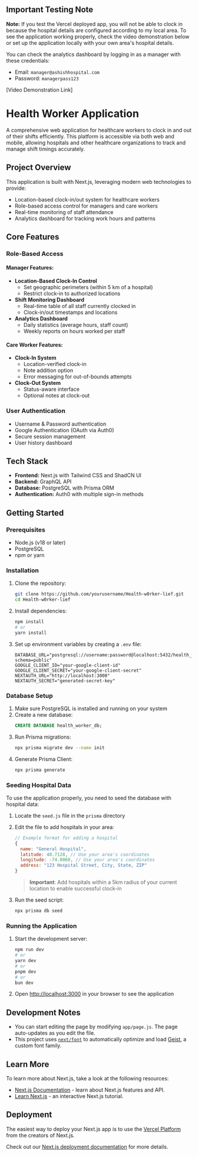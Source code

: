 ## Important Testing Note

**Note:** If you test the Vercel deployed app, you will not be able to clock in because the hospital details are configured according to my local area. To see the application working properly, check the video demonstration below or set up the application locally with your own area's hospital details.

You can check the analytics dashboard by logging in as a manager with these credentials:

- Email: `manager@ashishhospital.com`
- Password: `managerpass123`

[Video Demonstration Link]

# Health Worker Application

A comprehensive web application for healthcare workers to clock in and out of their shifts efficiently. This platform is accessible via both web and mobile, allowing hospitals and other healthcare organizations to track and manage shift timings accurately.

## Project Overview

This application is built with Next.js, leveraging modern web technologies to provide:

- Location-based clock-in/out system for healthcare workers
- Role-based access control for managers and care workers
- Real-time monitoring of staff attendance
- Analytics dashboard for tracking work hours and patterns

## Core Features

### Role-Based Access

#### Manager Features:

- **Location-Based Clock-In Control**
  - Set geographic perimeters (within 5 km of a hospital)
  - Restrict clock-in to authorized locations
- **Shift Monitoring Dashboard**
  - Real-time table of all staff currently clocked in
  - Clock-in/out timestamps and locations
- **Analytics Dashboard**
  - Daily statistics (average hours, staff count)
  - Weekly reports on hours worked per staff

#### Care Worker Features:

- **Clock-In System**
  - Location-verified clock-in
  - Note addition option
  - Error messaging for out-of-bounds attempts
- **Clock-Out System**
  - Status-aware interface
  - Optional notes at clock-out

### User Authentication

- Username & Password authentication
- Google Authentication (OAuth via Auth0)
- Secure session management
- User history dashboard

## Tech Stack

- **Frontend:** Next.js with Tailwind CSS and ShadCN UI
- **Backend:** GraphQL API
- **Database:** PostgreSQL with Prisma ORM
- **Authentication:** Auth0 with multiple sign-in methods

## Getting Started

### Prerequisites

- Node.js (v18 or later)
- PostgreSQL
- npm or yarn

### Installation

1. Clone the repository:

   ```bash
   git clone https://github.com/yourusername/Health-w0rker-lief.git
   cd Health-w0rker-lief
   ```

2. Install dependencies:

   ```bash
   npm install
   # or
   yarn install
   ```

3. Set up environment variables by creating a `.env` file:
   ```
   DATABASE_URL="postgresql://username:password@localhost:5432/health_worker_db?schema=public"
   GOOGLE_CLIENT_ID="your-google-client-id"
   GOOGLE_CLIENT_SECRET="your-google-client-secret"
   NEXTAUTH_URL="http://localhost:3000"
   NEXTAUTH_SECRET="generated-secret-key"
   ```

### Database Setup

1. Make sure PostgreSQL is installed and running on your system
2. Create a new database:
   ```sql
   CREATE DATABASE health_worker_db;
   ```
3. Run Prisma migrations:
   ```bash
   npx prisma migrate dev --name init
   ```
4. Generate Prisma Client:
   ```bash
   npx prisma generate
   ```

### Seeding Hospital Data

To use the application properly, you need to seed the database with hospital data:

1. Locate the `seed.js` file in the `prisma` directory
2. Edit the file to add hospitals in your area:

   ```javascript
   // Example format for adding a hospital
   {
     name: "General Hospital",
     latitude: 40.7128, // Use your area's coordinates
     longitude: -74.0060, // Use your area's coordinates
     address: "123 Hospital Street, City, State, ZIP"
   }
   ```

   > **Important**: Add hospitals within a 5km radius of your current location to enable successful clock-in

3. Run the seed script:
   ```bash
   npx prisma db seed
   ```

### Running the Application

1. Start the development server:

   ```bash
   npm run dev
   # or
   yarn dev
   # or
   pnpm dev
   # or
   bun dev
   ```

2. Open [http://localhost:3000](http://localhost:3000) in your browser to see the application

## Development Notes

- You can start editing the page by modifying `app/page.js`. The page auto-updates as you edit the file.
- This project uses [`next/font`](https://nextjs.org/docs/app/building-your-application/optimizing/fonts) to automatically optimize and load [Geist](https://vercel.com/font), a custom font family.

## Learn More

To learn more about Next.js, take a look at the following resources:

- [Next.js Documentation](https://nextjs.org/docs) - learn about Next.js features and API.
- [Learn Next.js](https://nextjs.org/learn) - an interactive Next.js tutorial.

## Deployment

The easiest way to deploy your Next.js app is to use the [Vercel Platform](https://vercel.com/new?utm_medium=default-template&filter=next.js&utm_source=create-next-app&utm_campaign=create-next-app-readme) from the creators of Next.js.

Check out our [Next.js deployment documentation](https://nextjs.org/docs/app/building-your-application/deploying) for more details.

